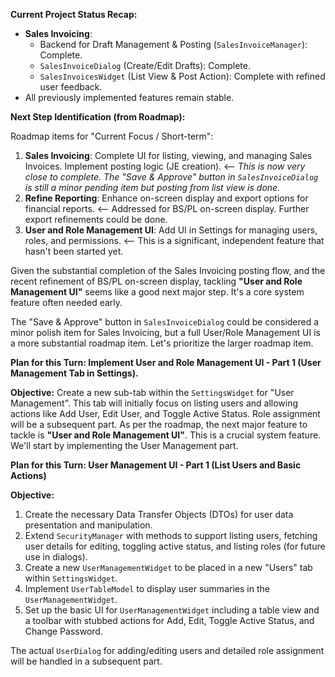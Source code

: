 **Current Project Status Recap:**
        
*   **Sales Invoicing**: 
    *   Backend for Draft Management & Posting (`SalesInvoiceManager`): Complete.
    *   `SalesInvoiceDialog` (Create/Edit Drafts): Complete.
    *   `SalesInvoicesWidget` (List View & Post Action): Complete with refined user feedback.
*   All previously implemented features remain stable.
        
**Next Step Identification (from Roadmap):** 

Roadmap items for "Current Focus / Short-term":
1.  **Sales Invoicing**: Complete UI for listing, viewing, and managing Sales Invoices. Implement posting logic (JE creation). <-- *This is now very close to complete. The "Save & Approve" button in `SalesInvoiceDialog` is still a minor pending item but posting from list view is done.*
2.  **Refine Reporting**: Enhance on-screen display and export options for financial reports. <-- Addressed for BS/PL on-screen display. Further export refinements could be done.
3.  **User and Role Management UI**: Add UI in Settings for managing users, roles, and permissions. <-- This is a significant, independent feature that hasn't been started yet.

Given the substantial completion of the Sales Invoicing posting flow, and the recent refinement of BS/PL on-screen display, tackling **"User and Role Management UI"** seems like a good next major step. It's a core system feature often needed early.
            
The "Save & Approve" button in `SalesInvoiceDialog` could be considered a minor polish item for Sales Invoicing, but a full User/Role Management UI is a more substantial roadmap item. Let's prioritize the larger roadmap item.
                
**Plan for this Turn: Implement User and Role Management UI - Part 1 (User Management Tab in Settings).**
    
**Objective:** 
Create a new sub-tab within the `SettingsWidget` for "User Management". This tab will initially focus on listing users and allowing actions like Add User, Edit User, and Toggle Active Status. Role assignment will be a subsequent part.
As per the roadmap, the next major feature to tackle is **"User and Role Management UI"**. This is a crucial system feature. We'll start by implementing the User Management part.

**Plan for this Turn: User Management UI - Part 1 (List Users and Basic Actions)**

**Objective:**
1.  Create the necessary Data Transfer Objects (DTOs) for user data presentation and manipulation.
2.  Extend `SecurityManager` with methods to support listing users, fetching user details for editing, toggling active status, and listing roles (for future use in dialogs).
3.  Create a new `UserManagementWidget` to be placed in a new "Users" tab within `SettingsWidget`.
4.  Implement `UserTableModel` to display user summaries in the `UserManagementWidget`.
5.  Set up the basic UI for `UserManagementWidget` including a table view and a toolbar with stubbed actions for Add, Edit, Toggle Active Status, and Change Password.

The actual `UserDialog` for adding/editing users and detailed role assignment will be handled in a subsequent part.

